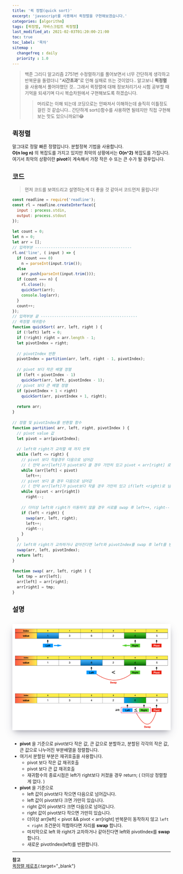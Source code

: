 ```yaml
---
title: '퀵 정렬(quick sort)'
excerpt: 'javascript를 사용해서 퀵정렬을 구현해보겠습니다.' 
categories: [algorithm]
tags: [퀵정렬, 자바스크립트 퀵정렬]
last_modified_at: 2021-02-03T01:20:00-21:00 
toc: true 
toc_label: '목차'
sitemap :
  changefreq : daily
  priority : 1.0
---
```


> 백준 그리디 알고리즘 2751번 수정렬하기를 풀어보면서 너무 간단하게 생각하고 반복문을 돌렸더니 "**시간초과**"로 인해 실패로 뜨는 것이었다..
> 알고보니 **퀵정렬**을 사용해서 풀어야했던 것.. 그래서 퀵정렬에 대해 정보처리기사 시험 공부할 때 기억을 되새기며 다시 복습차원에서
> 구현해보도록 하겠습니다.
>> 머리로는 이해 되는데 코딩으로는 안짜져서 이해하는데 솔직히 이틀정도 걸린 것 같습니다.. 간단하게 sort()함수를 사용하면 될테지만 직접 구현해보는 맛도 있으니까요!!😂

## 퀵정렬

말그대로 정말 빠른 정렬입니다. 분할정복 기법을 사용합니다.<br>
**O(n log n)** 의 복잡도를 가지고 있지만 최악의 상황에서는 **O(n^2)** 복잡도를 가집니다.
<br> 여기서 최악의 상황이란 **pivot**이 계속해서 가장 작은 수 또는 큰 수가 될 경우입니다.

## 코드

> 먼저 코드를 보여드리고 설명하는게 더 좋을 것 같아서 코드먼저 올립니다!

```js
const readline = require('readline');
const rl = readline.createInterface({
  input : process.stdin,
  output: process.stdout
});

let count = 0;
let n = 0;
let arr = [];
// 입력부분 -------------------------------------------
rl.on('line', ( input ) => {
  if (count === 0)
    n = parseInt(input.trim());
  else
    arr.push(parseInt(input.trim()));
  if (count === n) {
    rl.close();
    quickSort(arr);
    console.log(arr);
  }
  count++;
});
// 입력부분 끝 -------------------------------------------
// 퀵정렬 재귀함수
function quickSort( arr, left, right ) {
  if (!left) left = 0;
  if (!right) right = arr.length - 1;
  let pivotIndex = right;

  // pivotIndex 반환
  pivotIndex = partition(arr, left, right - 1, pivotIndex);

  // pivot 보다 작은 배열 정렬
  if (left < pivotIndex - 1)
    quickSort(arr, left, pivotIndex - 1);
  // pivot 보다 큰 배열 정렬
  if (pivotIndex + 1 < right)
    quickSort(arr, pivotIndex + 1, right);

  return arr;
}

// 정렬 및 pivotIndex를 반환할 함수
function partition( arr, left, right, pivotIndex ) {
  // pivot value 값
  let pivot = arr[pivotIndex];

  // left와 right가 교차할 때 까지 반복
  while (left <= right) {
    // pivot 보다 작을경우 다음으로 넘어감
    // ( 만약 arr[left]가 pivot보다 클 경우 가만히 있고 pivot < arr[right] 로 넘어감 )
    while (arr[left] < pivot)
      left++;
    // pivot 보다 클 경우 다음으로 넘어감
    // ( 만약 arr[left]가 pivot보다 작을 경우 가만히 있고 if(left <right)로 넘어가서 swap함 )
    while (pivot < arr[right])
      right--;

    // 더이상 left와 right가 이동하지 않을 경우 서로를 swap 후 left++, right--
    if (left < right) {
      swap(arr, left, right);
      left++;
      right--;
    }
  }
  // left와 right가 교차하거나 같아진다면 left와 pivotIndex를 swap 후 left를 반환
  swap(arr, left, pivotIndex);
  return left;
}

function swap( arr, left, right ) {
  let tmp = arr[left];
  arr[left] = arr[right];
  arr[right] = tmp;
}
```

## 설명

<img src='/assets/images/quick.png' alt='profile' style="width:700px; margin-top:15px; margin-bottom:15px; box-shadow: rgba(50, 50, 93, 0.25) 0px 13px 27px -5px, rgba(0, 0, 0, 0.3) 0px 8px 16px -8px, rgba(0, 0, 0, 0.024) 0px -6px 16px -6px;"/>

- **pivot** 을 기준으로 pivot보다 작은 값, 큰 값으로 분할하고, 분할된 각각의 작은 값, 큰 값으로 나누어진 부분배열을 정렬합니다.
- 여기서 분할된 부분은 재귀호출을 사용합니다.
  - pivot 보다 작은 값 재귀호출
  - pivot 보다 큰 값 재귀호출
  - 재귀함수의 종료시점은 left가 right보다 커졌을 경우 return; ( 더이상 정렬할게 없다. )
- **pivot** 을 기준으로
  - left 값이 pivot보다 작으면 다음으로 넘어갑니다.
  - left 값이 pivot보다 크면 가만히 있습니다.
  - right 값이 pivot보다 크면 다음으로 넘어갑니다.
  - right 값이 pivot보다 작으면 가만히 있습니다.
  - 더이상 arr[left] < pivot && pivot < arr[right] 반복문이 동작하지 않고 `left < right` 조건문이 적합하다면 자리를 **swap** 합니다.
  - 마지막으로 left 와 right가 교차하거나 같아진다면 left와 pivotIndex를 **swap** 합니다.
  - 새로운 pivotIndex(left)를 반환합니다.

---

**참고** <br>
[퀵정렬 제로초](https://www.zerocho.com/category/Algorithm/post/57f72d415141fc5fe4f4ca8b){:target="\_blank"} <br>